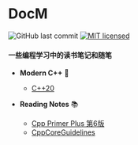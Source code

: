 # DocM

![GitHub last commit](https://img.shields.io/github/last-commit/SharpSnake/DocM)
[![MIT licensed](https://img.shields.io/badge/license-MIT-blue.svg)](./LICENSE)

#### 一些编程学习中的读书笔记和随笔

- **Modern C++** 🐉  
  - [C++20](./Modern%20C++/C++20.md)


- **Reading Notes** 📚  
  - [Cpp Primer Plus  第6版](./Reading%20Notes/Cpp_Primer_Plus_第6版.md)  
  - [CppCoreGuidelines](./Reading%20Notes/CppCoreGuidelines.md)
